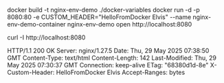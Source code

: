 


docker build -t nginx-env-demo ./docker-variables
docker run -d -p 8080:80 -e CUSTOM_HEADER="HelloFromDocker Elvis" --name nginx-env-demo-container nginx-env-demo
open http://localhost:8080

curl -I http://localhost:8080

HTTP/1.1 200 OK
Server: nginx/1.27.5
Date: Thu, 29 May 2025 07:38:50 GMT
Content-Type: text/html
Content-Length: 142
Last-Modified: Thu, 29 May 2025 07:30:37 GMT
Connection: keep-alive
ETag: "68380d1d-8e"
X-Custom-Header: HelloFromDocker Elvis
Accept-Ranges: bytes